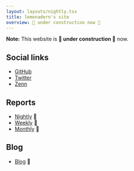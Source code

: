 ```yaml
---
layout: layouts/nightly.tsx
title: lemonadern's site
overview: 🚧 under construction now 🚧
---
```


**Note:** This website is **🚧 under construction 🚧** now.

## Social links

- [GitHub](https://github.com/lemonadern)
- [Twitter](https://twitter.com/lemonadern)
- [Zenn](https://zenn.dev/lemonadern)

## Reports

- [Nightly](nightly/) :tada:
- [Weekly](weekly/) :construction:
- [Monthly](monthly/) :construction:

## Blog

- [Blog](blog/) :construction:
